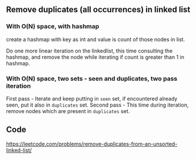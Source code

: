
## Remove duplicates (all occurrences) in linked list

### With O(N) space, with hashmap

create a hashmap with key as int and value is count of those nodes in list.

Do one more linear iteration on the linkedlist, this time consulting the hashmap, and remove the node while iterating if count is greater than 1 in hashmap.

### With O(N) space, two sets - seen and duplicates, two pass iteration

First pass - Iterate and keep putting in `seen` set, if encountered already seen, put it also in `duplicates` set.
Second pass - This time during iteration, remove nodes which are present in `duplicates` set.

## Code

https://leetcode.com/problems/remove-duplicates-from-an-unsorted-linked-list/

